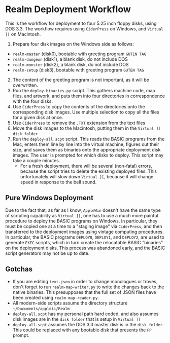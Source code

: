 Realm Deployment Workflow
=========================

This is the workflow for deployment to four 5.25 inch floppy disks, using DOS 3.3.  The workflow requires using `CiderPress` on Windows, and `Virtual ][` on Macintosh.

1. Prepare four disk images on the Windows side as follows:
 * `realm-master` (disk0), bootable with greeting program `GUTEN TAG`
 * `realm-dungeon` (disk1), a blank disk, do not include DOS
 * `realm-monster` (disk2), a blank disk, do not include DOS
 * `realm-setup` (disk3), bootable with greeting program `GUTEN TAG`
2. The content of the greeting program is not important, as it will be overwritten.
3. Run the `deploy-binaries.py` script.  This gathers machine code, map files, and artwork, and puts them into four directories in correspondence with the four disks.
4. Use `CiderPress` to copy the contents of the directories onto the corresponding disk images.  Use multiple selection to copy all the files for a given disk at once.
5. Use `CiderPress` to remove the `.TXT` extension from the text files
6. Move the disk images to the Macintosh, putting them in the `Virtual ][` `disk folder`
7. Run the `deploy-all.scpt` script.  This reads the BASIC programs from the Mac, enters them line by line into the virtual machine, figures out their size, and saves them as binaries onto the appropriate deployment disk images.  The user is prompted for which disks to deploy.  This script may take a couple minutes.
	* For a fresh deployment, there will be several (non-fatal) errors, because the script tries to delete the existing deployed files.  This unfortunately will slow down `Virtual ][`, because it will change speed in response to the bell sound.

Pure Windows Deployment
-----------------------

Due to the fact that, as far as I know, `AppleWin` doesn't have the same type of scripting capability as `Virtual ][`, one has to use a much more painful procedure to deploy the BASIC programs on Windows.  In particular, they must be copied one at a time to a "staging image" via `CiderPress`, and then transferred to the deployment images using vintage computing procedures.  In particular, the BASIC programs `DEPLOY0`, `DEPLOY1`, and `DEPLOY2`, are used to generate `EXEC` scripts, which in turn create the relocatable BASIC "binaries" on the deployment disks.  This process was abandoned early, and the BASIC script generators may not be up to date.

Gotchas
-------

* If you are editing `text.json` in order to change monologues or troves, don't forget to run `realm-map-writer.py` to write the changes back to the native binaries.  This presupposes that the full set of JSON files have been created using `realm-map-reader.py`.
* All modern-side scripts assume the directory structure `~/Documents/appleii/Realm`
* `deploy-all.scpt` has my personal path hard coded, and also assumes disk images are in the `disk folder` that is setup in `Virtual ][`
* `deploy-all.scpt` assumes the DOS 3.3 master disk is in the `disk folder`.  This could be replaced with any bootable disk that presents the `FP` prompt.
